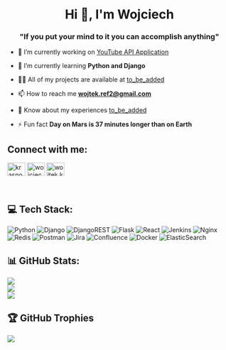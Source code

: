 <h1 align="center">Hi 👋, I'm Wojciech</h1>
<h3 align="center">"If you put your mind to it you can accomplish anything"</h3>

- 🔭 I’m currently working on [YouTube API Application](https://github.com/krasnowsky/OurTube)

- 🌱 I’m currently learning **Python and Django**

- 👨‍💻 All of my projects are available at [to_be_added](to_be_added)

- 📫 How to reach me **wojtek.ref2@gmail.com**

- 📄 Know about my experiences [to_be_added](to_be_added)

- ⚡ Fun fact **Day on Mars is 37 minutes longer than on Earth**

## Connect with me:
<p align="left">
<a href="https://dev.to/krasnowsky" target="blank"><img align="center" src="https://raw.githubusercontent.com/rahuldkjain/github-profile-readme-generator/master/src/images/icons/Social/devto.svg" alt="krasnowsky" height="30" width="40" /></a>
<a href="https://linkedin.com/in/wojciech-krasnowski" target="blank"><img align="center" src="https://raw.githubusercontent.com/rahuldkjain/github-profile-readme-generator/master/src/images/icons/Social/linked-in-alt.svg" alt="wojciech-krasnowski" height="30" width="40" /></a>
<a href="https://fb.com/wojtek.krasnowski.5" target="blank"><img align="center" src="https://raw.githubusercontent.com/rahuldkjain/github-profile-readme-generator/master/src/images/icons/Social/facebook.svg" alt="wojtek.krasnowski.5" height="30" width="40" /></a>
</p> <br />

## 💻 Tech Stack:
![Python](https://img.shields.io/badge/python-3670A0?style=for-the-badge&logo=python&logoColor=ffdd54) ![Django](https://img.shields.io/badge/django-%23092E20.svg?style=for-the-badge&logo=django&logoColor=white) ![DjangoREST](https://img.shields.io/badge/DJANGO-REST-ff1709?style=for-the-badge&logo=django&logoColor=white&color=ff1709&labelColor=gray) ![Flask](https://img.shields.io/badge/flask-%23000.svg?style=for-the-badge&logo=flask&logoColor=white) ![React](https://img.shields.io/badge/react-%2320232a.svg?style=for-the-badge&logo=react&logoColor=%2361DAFB) ![Jenkins](https://img.shields.io/badge/jenkins-%232C5263.svg?style=for-the-badge&logo=jenkins&logoColor=white) ![Nginx](https://img.shields.io/badge/nginx-%23009639.svg?style=for-the-badge&logo=nginx&logoColor=white) ![Redis](https://img.shields.io/badge/redis-%23DD0031.svg?style=for-the-badge&logo=redis&logoColor=white) ![Postman](https://img.shields.io/badge/Postman-FF6C37?style=for-the-badge&logo=postman&logoColor=white) ![Jira](https://img.shields.io/badge/jira-%230A0FFF.svg?style=for-the-badge&logo=jira&logoColor=white) ![Confluence](https://img.shields.io/badge/confluence-%23172BF4.svg?style=for-the-badge&logo=confluence&logoColor=white) ![Docker](https://img.shields.io/badge/docker-%230db7ed.svg?style=for-the-badge&logo=docker&logoColor=white) ![ElasticSearch](https://img.shields.io/badge/-ElasticSearch-005571?style=for-the-badge&logo=elasticsearch) <br />

## 📊 GitHub Stats:
![](https://github-readme-stats.vercel.app/api?username=krasnowsky&theme=dark&hide_border=false&include_all_commits=true&count_private=true)<br/>
![](https://github-readme-streak-stats.herokuapp.com/?user=krasnowsky&theme=dark&hide_border=false)<br/>
![](https://github-readme-stats.vercel.app/api/top-langs/?username=krasnowsky&theme=dark&hide_border=false&include_all_commits=true&count_private=true&layout=compact) <br />

## 🏆 GitHub Trophies
![](https://github-profile-trophy.vercel.app/?username=krasnowsky&theme=nord&no-frame=false&no-bg=true&margin-w=4) <br />

<!-- Proudly created with GPRM ( https://gprm.itsvg.in ) -->
